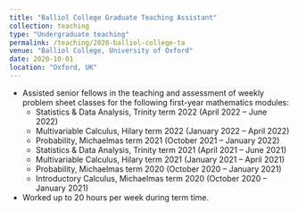```yaml
---
title: "Balliol College Graduate Teaching Assistant"
collection: teaching
type: "Undergraduate teaching"
permalink: /teaching/2020-balliol-college-ta
venue: "Balliol College, University of Oxford"
date: 2020-10-01
location: "Oxford, UK"
---
```


* Assisted senior fellows in the teaching and assessment of weekly problem sheet classes for the following first-year mathematics modules:
    * Statistics & Data Analysis, Trinity term 2022 (April 2022 – June 2022)
    * Multivariable Calculus, Hilary term 2022 (January 2022 – April 2022)
    * Probability, Michaelmas term 2021 (October 2021 – January 2022)
    * Statistics & Data Analysis, Trinity term 2021 (April 2021 – June 2021)
    * Multivariable Calculus, Hilary term 2021 (January 2021 – April 2021)
    * Probability, Michaelmas term 2020 (October 2020 – January 2021)
    * Introductory Calculus, Michaelmas term 2020 (October 2020 – January 2021)
* Worked up to 20 hours per week during term time.

<!-- Heading 1
======

Heading 2
======

Heading 3
====== -->
